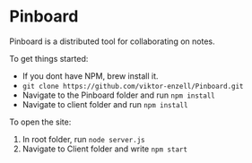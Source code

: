 # Pinboard
Pinboard is a distributed tool for collaborating on notes.

To get things started:


* If you dont have NPM, brew install it.
* `git clone https://github.com/viktor-enzell/Pinboard.git`
* Navigate to the Pinboard folder and run `npm install`
* Navigate to client folder and run `npm install`

To open the site:
1. In root folder, run `node server.js`
2. Navigate to Client folder and write `npm start`